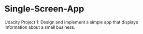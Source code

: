 # Single-Screen-App
Udacity Project 1: Design and implement a simple app that displays information about a small business.
